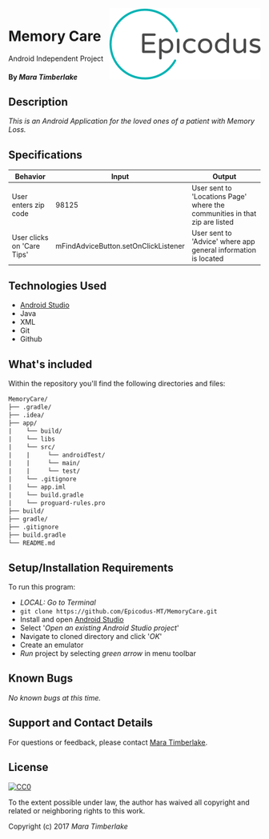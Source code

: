 <img src="epicodus.png" align="right">

# Memory Care
Android Independent Project

#### By _**Mara Timberlake**_

## Description
_This is an Android Application for the loved ones of a patient with Memory Loss._

## Specifications
|Behavior|Input|Output|
|---|---|---|
|User enters zip code|98125|User sent to 'Locations Page' where the communities in that zip are listed|
|User clicks on 'Care Tips'|mFindAdviceButton.setOnClickListener|User sent to 'Advice' where app general information is located|

## Technologies Used

* [Android Studio](https://developer.android.com/studio/index.html)
* Java
* XML
* Git
* Github

## What's included
Within the repository you'll find the following directories and files:

```
MemoryCare/
├── .gradle/
├── .idea/
├── app/
|    └── build/
|    └── libs
|    └── src/
|    |     └── androidTest/
|    |     └── main/
|    |     └── test/
|    └── .gitignore
|    └── app.iml
|    └── build.gradle
|    └── proguard-rules.pro
├── build/
├── gradle/
├── .gitignore
├── build.gradle
└── README.md
```

## Setup/Installation Requirements
To run this program:
  * _LOCAL: Go to Terminal_
  * `git clone https://github.com/Epicodus-MT/MemoryCare.git`
  * Install and open [Android Studio](https://developer.android.com/studio/index.html)
  * Select '_Open an existing Android Studio project_'
  * Navigate to cloned directory and click '_OK_'
  * Create an emulator
  * _Run_ project by selecting _green arrow_ in menu toolbar

## Known Bugs
_No known bugs at this time._

## Support and Contact Details
For questions or feedback, please contact [Mara Timberlake](<contact-info.md>).

## License
[![CC0](https://licensebuttons.net/p/zero/1.0/88x31.png)](https://opensource.org/licenses/MIT)

To the extent possible under law, the author has waived all copyright and related or neighboring rights to this work.

Copyright (c) 2017 *_Mara Timberlake_*
